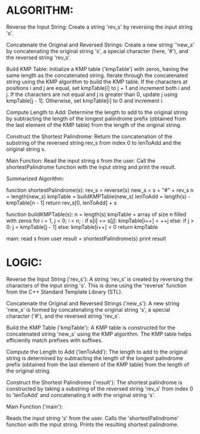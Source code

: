 # ALGORITHM:

Reverse the Input String:
Create a string 'rev_s' by reversing the input string 's'.

Concatenate the Original and Reversed Strings:
Create a new string ''new_s' by concatenating the original string 's', a special character (here, '#'), and the reversed string 'rev_s'.

Build KMP Table:
Initialize a KMP table ('kmpTable') with zeros, having the same length as the concatenated string.
Iterate through the concatenated string using the KMP algorithm to build the KMP table.
If the characters at positions i and j are equal, set kmpTable[i] to j + 1 and increment both i and j.
If the characters are not equal and j is greater than 0, update j using kmpTable[j - 1].
Otherwise, set kmpTable[i] to 0 and increment i.

Compute Length to Add:
Determine the length to add to the original string by subtracting the length of the longest palindrome prefix (obtained from the last element of the KMP table) from the length of the original string.

Construct the Shortest Palindrome:
Return the concatenation of the substring of the reversed string rev_s from index 0 to lenToAdd and the original string s.

Main Function:
Read the input string s from the user.
Call the shortestPalindrome function with the input string and print the result.

Summarized Algorithm:

function shortestPalindrome(s):
    rev_s = reverse(s)
    new_s = s + "#" + rev_s
    n = length(new_s)
    kmpTable = buildKMPTable(new_s)
    lenToAdd = length(s) - kmpTable[n - 1]
    return rev_s[0, lenToAdd] + s

function buildKMPTable(s):
    n = length(s)
    kmpTable = array of size n filled with zeros
    for i = 1, j = 0; i < n; :
        if s[i] == s[j]:
            kmpTable[i++] = ++j
        else:
            if j > 0:
                j = kmpTable[j - 1]
            else:
                kmpTable[i++] = 0
    return kmpTable

main:
    read s from user
    result = shortestPalindrome(s)
    print result


# LOGIC:

Reverse the Input String ('rev_s'):
A string 'rev_s' is created by reversing the characters of the input string 's'. This is done using the 'reverse' function from the C++ Standard Template Library (STL).

Concatenate the Original and Reversed Strings ('new_s'):
A new string 'new_s' is formed by concatenating the original string 's', a special character ('#'), and the reversed string 'rev_s'.

Build the KMP Table ('kmpTable'):
A KMP table is constructed for the concatenated string 'new_s' using the KMP algorithm. The KMP table helps efficiently match prefixes with suffixes.

Compute the Length to Add ('lenToAdd'):
The length to add to the original string is determined by subtracting the length of the longest palindrome prefix (obtained from the last element of the KMP table) from the length of the original string.

Construct the Shortest Palindrome ('result'):
The shortest palindrome is constructed by taking a substring of the reversed string 'rev_s' from index 0 to 'lenToAdd' and concatenating it with the original string 's'.

Main Function ('main'):

Reads the input string 's' from the user.
Calls the 'shortestPalindrome' function with the input string.
Prints the resulting shortest palindrome.